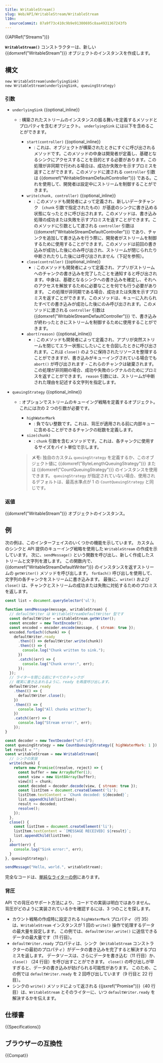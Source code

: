 ```yaml
---
title: WritableStream()
slug: Web/API/WritableStream/WritableStream
l10n:
  sourceCommit: 87a9f73c410c9b9e91300695c8aa4931367243fb
---
```


{{APIRef("Streams")}}

**`WritableStream()`** コンストラクターは、新しい {{domxref("WritableStream")}} オブジェクトのインスタンスを作成します。

## 構文

```js-nolint
new WritableStream(underlyingSink)
new WritableStream(underlyingSink, queuingStrategy)
```

### 引数

- `underlyingSink` {{optional_inline}}

  - : 構築されたストリームのインスタンスの振る舞いを定義するメソッドとプロパティを含むオブジェクト。 `underlyingSink` には以下を含めることができます。

    - `start(controller)` {{optional_inline}}
      - : これは、オブジェクトが構築されたときにすぐに呼び出されるメソッドです。このメソッドの中身は開発者が定義し、基礎となるシンクにアクセスすることを目的とする必要があります。この処理が非同期で行われる場合は、成功か失敗かを示すプロミスを返すことができます。このメソッドに渡される `controller` 引数は {{domxref("WritableStreamDefaultController")}} である。これを使用して、開発者は設定中にストリームを制御することができます。
    - `write(chunk, controller)` {{optional_inline}}
      - : このメソッドも開発者によって定義され、新しいデータチャンク （`chunk` 引数で指定されたもの）が基底のシンクに書き込める状態になったときに呼び出されます。このメソッドは、書き込み処理の成功または失敗を示すプロミスを返すことができます。このメソッドに引数として渡される `controller` 引数は {{domxref("WritableStreamDefaultController")}} であり、チャンクを追加して書き込みを行う際に、開発者がストリームを制御するために使用することができます。このメソッドは前回の書き込みが成功した後にのみ呼び出され、ストリームが閉じられたり中断されたりした後には呼び出されません（下記を参照）。
    - `close(controller)` {{optional_inline}}
      - : このメソッドも開発者によって定義され、アプリがストリームへのチャンクの書き込みを完了したことを通知すると呼び出されます。中身は、基礎となるシンクへの書き込みを確定し、それへのアクセスを解放するために必要なことを何でも行う必要があります。
        この処理が非同期である場合、成功または失敗を示すプロミスを返すことができます。このメソッドは、キューに入れられたすべての書き込みが成功した後にのみ呼び出されます。このメソッドに渡される `controller` 引数は {{domxref("WritableStreamDefaultController")}} で、書き込みが終わったときにストリームを制御するために使用することができます。
    - `abort(reason)` {{optional_inline}}
      - : このメソッドも開発者によって定義され、アプリが突然ストリームを閉じてエラー状態にしたいことを合図したときに呼び出されます。これは `close()` のように保持されたリソースを整理することができますが、書き込みがキューイングされている場合でも `abort()` が呼び出されます - これらのチャンクは破棄されます。この処理が非同期の場合、成功や失敗のシグナルのためにプロミスを返すことができます。 `reason` 引数には、ストリームが中断された理由を記述する文字列を指定します。

- `queuingStrategy` {{optional_inline}}

  - : オプションでストリームのキューイング戦略を定義するオブジェクト。 これには次の 2 つの引数が必要です。

    - `highWaterMark`
      - : 負でない整数です。これは、背圧が適用される前に内部キューに含めることができるチャンクの総数を定義します。
    - `size(chunk)`
      - : `chunk` 引数を含むメソッドです。これは、各チャンクに使用するサイズをバイト単位で示します。

    > **メモ:** 独自のカスタム `queuingStrategy` を定義するか、このオブジェクト値に {{domxref("ByteLengthQueuingStrategy")}} または {{domxref("CountQueuingStrategy")}} のインスタンスを使用できます。 `queuingStrategy` が指定されていない場合、使用されるデフォルトは、最高水準点が 1 の `CountQueuingStrategy` と同じです。

### 返値

{{domxref("WritableStream")}} オブジェクトのインスタンス。

## 例

次の例は、このインターフェイスのいくつかの機能を示しています。 カスタムのシンクと API 提供のキューイング戦略を使用した `WritableStream` の作成を示しています。 次に、`sendMessage()` という関数を呼び出し、新しく作成したストリームと文字列を渡します。 この関数内で、{{domxref("WritableStreamDefaultWriter")}} のインスタンスを返すストリームの `getWriter()` メソッドを呼び出します。 `forEach()` 呼び出しを使用して、文字列の各チャンクをストリームに書き込みます。 最後に、`write()` および `close()` は、チャンクとストリームの成功または失敗に対処するためのプロミスを返します。

```js
const list = document.querySelector('ul');

function sendMessage(message, writableStream) {
  // defaultWriter は WritableStreamDefaultWriter 型です
  const defaultWriter = writableStream.getWriter();
  const encoder = new TextEncoder();
  const encoded = encoder.encode(message, { stream: true });
  encoded.forEach((chunk) => {
    defaultWriter.ready
      .then(() => defaultWriter.write(chunk))
      .then(() => {
        console.log("Chunk written to sink.");
      })
      .catch((err) => {
        console.log("Chunk error:", err);
      });
  });
  // ライターを閉じる前にすべてのチャンクが
  // 確実に書き込まれるように、ready を再度呼び出します。
  defaultWriter.ready
    .then(() => {
      defaultWriter.close();
    })
    .then(() => {
      console.log("All chunks written");
    })
    .catch((err) => {
      console.log("Stream error:", err);
    });
}

const decoder = new TextDecoder("utf-8");
const queuingStrategy = new CountQueuingStrategy({ highWaterMark: 1 });
let result = "";
const writableStream = new WritableStream({
  // シンクの実装
  write(chunk) {
    return new Promise((resolve, reject) => {
      const buffer = new ArrayBuffer(1);
      const view = new Uint8Array(buffer);
      view[0] = chunk;
      const decoded = decoder.decode(view, { stream: true });
      const listItem = document.createElement('li');
      listItem.textContent = `Chunk decoded: ${decoded}`;
      list.appendChild(listItem);
      result += decoded;
      resolve();
    });
  },
  close() {
    const listItem = document.createElement('li');
    listItem.textContent = `[MESSAGE RECEIVED] ${result}`;
    list.appendChild(listItem);
  },
  abort(err) {
    console.log("Sink error:", err);
  }
}, queuingStrategy);

sendMessage("Hello, world.", writableStream);
```

完全なコードは、[単純なライターの例](https://mdn.github.io/dom-examples/streams/simple-writer/)にあります。

### 背圧

API での背圧のサポート方法により、コードでの実装は明白ではありません。 背圧がどのように実装されているかを確認するには、3 つのことを探します。

- カウント戦略の作成時に設定される `highWaterMark` プロパティ（行 35）は、`WritableStream` インスタンスが 1 回の `write()` 操作で処理するデータの最大量を設定します。 この例では、`defaultWriter.write()` に送信できるデータの最大量です（11 行目）。
- `defaultWriter.ready` プロパティは、シンク（`WritableStream` コンストラクターの最初のプロパティ）がデータの書き込みを完了すると解決するプロミスを返します。 データソースは、さらにデータを書き込む（11 行目）か、`close()` （24 行目）を呼び出すことができます。 `close()` の呼び出しが早すぎると、データの書き込みが妨げられる可能性があります。 このため、この例では `defaultWriter.ready` を 2 回呼び出しています（9 行目と 22 行目）。
- シンクの `write()` メソッドによって返される {{jsxref("Promise")}}（40 行目）は、`WritableStream` とそのライターに、いつ `defaultWriter.ready` を解決するかを伝えます。

## 仕様書

{{Specifications}}

## ブラウザーの互換性

{{Compat}}
